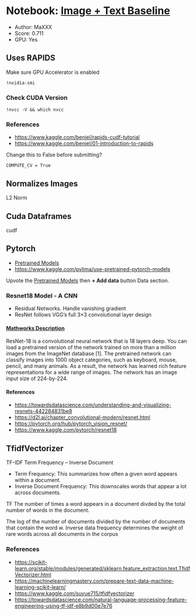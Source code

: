 
# Notebook: [Image + Text Baseline](https://www.kaggle.com/finlay/unsupervised-image-text-baseline-in-20min)

- Author: MaXXX
- Score: 0.711
- GPU: Yes

## Uses RAPIDS

Make sure GPU Accelerator is enabled

```
!nvidia-smi
```

### Check CUDA Version

```
!nvcc -V && which nvcc
```

### References

- https://www.kaggle.com/beniel/rapids-cudf-tutorial
- https://www.kaggle.com/beniel/01-introduction-to-rapids


Change this to False before submitting?

```
COMPUTE_CV = True
```

## Normalizes Images

L2 Norm

## Cuda Dataframes

cudf

## Pytorch

- [Pretrained Models](https://www.kaggle.com/pvlima/pretrained-pytorch-models)
- https://www.kaggle.com/pvlima/use-pretrained-pytorch-models

Upvote the [Pretrained Models](https://www.kaggle.com/pvlima/pretrained-pytorch-models) then **+ Add data** button Data section.

### Resnet18 Model - A CNN

- Residual Networks.  Handle vanishing gradient
- ResNet follows VGG’s full  3×3  convolutional layer design

#### [Mathworks Description](https://www.mathworks.com/help/deeplearning/ref/resnet18.html)

ResNet-18 is a convolutional neural network that is 18 layers deep. You can load a pretrained version of the network trained on more than a million images from the ImageNet database [1]. The pretrained network can classify images into 1000 object categories, such as keyboard, mouse, pencil, and many animals. As a result, the network has learned rich feature representations for a wide range of images. The network has an image input size of 224-by-224.

#### References

- https://towardsdatascience.com/understanding-and-visualizing-resnets-442284831be8
- https://d2l.ai/chapter_convolutional-modern/resnet.html
- https://pytorch.org/hub/pytorch_vision_resnet/
- https://www.kaggle.com/pytorch/resnet18

## TfidfVectorizer

TF-IDF Term Frequency – Inverse Document

- Term Frequency: This summarizes how often a given word appears within a document.
- Inverse Document Frequency: This downscales words that appear a lot across documents.

TF The number of times a word appears in a document divded by the total number of words in the document.

The log of the number of documents divided by the number of documents that contain the word w. Inverse data frequency determines the weight of rare words across all documents in the corpus

### References

- https://scikit-learn.org/stable/modules/generated/sklearn.feature_extraction.text.TfidfVectorizer.html
- https://machinelearningmastery.com/prepare-text-data-machine-learning-scikit-learn/
- https://www.kaggle.com/suyue715/tfidfvectorizer
- https://towardsdatascience.com/natural-language-processing-feature-engineering-using-tf-idf-e8b9d00e7e76
